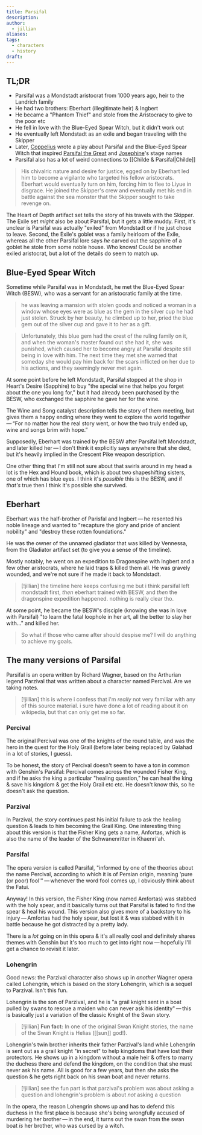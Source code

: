 ```yaml
---
title: Parsifal
description: 
author:
  - jillian
aliases: 
tags:
  - characters
  - history
draft:
---
```

## TL;DR
- Parsifal was a Mondstadt aristocrat from 1000 years ago, heir to the Landrich family
- He had two brothers: Eberhart (illegitimate heir) & Ingbert
- He became a "Phantom Thief" and stole from the Aristocracy to give to the poor etc
- He fell in love with the Blue-Eyed Spear Witch, but it didn't work out
- He eventually left Mondstadt as an exile and began traveling with the Skipper
- Later, [Coppelius](https://genshin-impact.fandom.com/wiki/Coppelius) wrote a play about Parsifal and the Blue-Eyed Spear Witch that inspired [Parsifal the Great](https://genshin-impact.fandom.com/wiki/Parsifal_the_Great) and [Josephine](https://genshin-impact.fandom.com/wiki/Josephine)'s stage names
- Parsifal also has a lot of weird connections to [[Childe & Parsifal|Childe]]

> His chivalric nature and desire for justice, egged on by Eberhart led him to become a vigilante who targeted his fellow aristocrats. Eberhart would eventually turn on him, forcing him to flee to Liyue in disgrace. He joined the Skipper's crew and eventually met his end in battle against the sea monster that the Skipper sought to take revenge on. 

The Heart of Depth artifact set tells the story of his travels with the Skipper. The Exile set *might* also be about Parsifal, but it gets a little muddy. First, it's unclear is Parsifal was actually "exiled" from Mondstadt or if he just chose to leave. Second, the Exile's goblet was a family heirloom of the Exile,  whereas all the other Parsifal lore says *he* carved out the sapphire of a goblet he stole from some noble house. Who knows! Could be another exiled aristocrat, but a lot of the details do seem to match up.

## Blue-Eyed Spear Witch
Sometime while Parsifal was in Mondstadt, he met the Blue-Eyed Spear Witch (BESW), who was a servant for an aristocratic family at the time.

> he was leaving a mansion with stolen goods and noticed a woman in a window whose eyes were as blue as the gem in the silver cup he had just stolen. Struck by her beauty, he climbed up to her, pried the blue gem out of the silver cup and gave it to her as a gift.

> Unfortunately, this blue gem had the crest of the ruling family on it, and when the woman's master found out she had it, she was punished, which caused her to become angry at Parsifal despite still being in love with him. The next time they met she warned that someday she would pay him back for the scars inflicted on her due to his actions, and they seemingly never met again.

At some point before he left Mondstadt, Parsifal stopped at the shop in Heart's Desire (Sapphire) to buy "the special wine that helps you forget about the one you long for," but it had already been purchased by the BESW, who exchanged the sapphire he gave her for the wine.

The Wine and Song catalyst description tells the story of them meeting, but gives them a happy ending where they went to explore the world together — “For no matter how the real story went, or how the two truly ended up, wine and songs brim with hope.”

Supposedly, Eberhart was trained by the BESW after Parsifal left Mondstadt, and later killed her — I don't think it explicitly says anywhere that she died, but it's heavily implied in the Crescent Pike weapon description.

One other thing that I'm still not sure about that swirls around in my head a lot is the Hex and Hound book, which is about two shapeshifting sisters, one of which has blue eyes. I think it's *possible* this is the BESW, and if *that's* true then I think it's possible she survived.

## Eberhart
Eberhart was the half-brother of Parisfal and Ingbert — he resented his noble lineage and wanted to "recapture the glory and pride of ancient nobility" and "destroy these rotten foundations."

He was the owner of the unnamed gladiator that was killed by Vennessa, from the Gladiator artifact set (to give you a sense of the timeline).

Mostly notably, he went on an expedition to Dragonspine with Ingbert and a few other aristocrats, where he laid traps & killed them all. He was gravely wounded, and we're not sure if he made it back to Mondstadt.

> [!jillian] 
> the timeline here keeps confusing me but i think parsifal left mondstadt first, *then* eberhart trained with BESW, and *then* the dragonspine expedition happened. nothing is really clear tho.

At some point, he became the BESW's disciple (knowing she was in love with Parsifal) "to learn the fatal loophole in her art, all the better to slay her with..." and killed her.

> So what if those who came after should despise me? I will do anything to achieve my goals.

## The many versions of Parsifal
Parsifal is an opera written by Richard Wagner, based on the Arthurian legend Parzival that was written about a character named Percival. Are we taking notes.

> [!jillian]
> this is where i confess that i'm *really* not very familiar with any of this source material. i sure have done a lot of reading about it on wikipedia, but that can only get me so far.
### Percival
The original Percival was one of the knights of the round table, and was the hero in the quest for the Holy Grail (before later being replaced by Galahad in a lot of stories, I guess).

To be honest, the story of Percival doesn't seem to have a ton in common with Genshin's Parsifal: Percival comes across the wounded Fisher King, and if he asks the king a particular "healing question," he can heal the king & save his kingdom & get the Holy Grail etc etc. He doesn't know this, so he doesn't ask the question.

### Parzival
In Parzival, the story continues past his initial failure to ask the healing question & leads to him becoming the Grail King. One interesting thing about this version is that the Fisher King gets a name, Anfortas, which is also the name of the leader of the Schwanenritter in Khaenri'ah.

### Parsifal
The opera version is called Parsifal, "informed by one of the theories about the name Percival, according to which it is of Persian origin, meaning 'pure (or poor) fool'" — whenever the word fool comes up, I obviously think about the Fatui.

Anyway! In this version, the Fisher King (now named Amfortas) was stabbed with the holy spear, and it basically turns out that Parsifal is fated to find the spear & heal his wound. This version also gives more of a backstory to his injury — Amfortas had the holy spear, but lost it & was stabbed with it in battle because he got distracted by a pretty lady.

There is a *lot* going on in this opera & it's all really cool and definitely shares themes with Genshin but it's too much to get into right now — hopefully I'll get a chance to revisit it later.

### Lohengrin
Good news: the Parzival character also shows up in *another* Wagner opera called Lohengrin, which is based on the story Lohengrin, which is a sequel to Parzival. Isn't this fun.

Lohengrin is the son of Parzival, and he is "a grail knight sent in a boat pulled by swans to rescue a maiden who can never ask his identity" — this is basically just a variation of the classic Knight of the Swan story.


> [!jillian]
> **Fun fact:** In one of the original Swan Knight stories, the name of the Swan Knight is Helias ([[sun]] god!).

Lohengrin's twin brother inherits their father Parzival's land while Lohengrin is sent out as a grail knight "in secret" to help kingdoms that have lost their protectors. He shows up in a kingdom without a male heir & offers to marry the duchess there and defend the kingdom, on the condition that she must never ask his name. All is good for a few years, but then she asks the question & he gets right back on his swan boat and never returns.


> [!jillian]
> see the fun part is that parzival's problem was about asking a question and lohengrin's problem is about *not* asking a question

In the opera, the reason Lohengrin shows up and has to defend this duchess in the first place is because she's being wrongfully accused of murdering her brother — in the end, it turns out the swan from the swan boat *is* her brother, who was cursed by a witch.